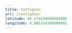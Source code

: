 ```yaml
---
title: Confignon
url: /confignon/
latitude: 46.174248600000006
longitude: 6.085164300000001
---
```

